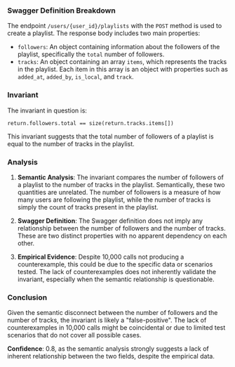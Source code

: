 ### Swagger Definition Breakdown

The endpoint `/users/{user_id}/playlists` with the `POST` method is used to create a playlist. The response body includes two main properties:

- `followers`: An object containing information about the followers of the playlist, specifically the `total` number of followers.
- `tracks`: An object containing an array `items`, which represents the tracks in the playlist. Each item in this array is an object with properties such as `added_at`, `added_by`, `is_local`, and `track`.

### Invariant

The invariant in question is:

`return.followers.total == size(return.tracks.items[])`

This invariant suggests that the total number of followers of a playlist is equal to the number of tracks in the playlist.

### Analysis

1. **Semantic Analysis**: The invariant compares the number of followers of a playlist to the number of tracks in the playlist. Semantically, these two quantities are unrelated. The number of followers is a measure of how many users are following the playlist, while the number of tracks is simply the count of tracks present in the playlist.

2. **Swagger Definition**: The Swagger definition does not imply any relationship between the number of followers and the number of tracks. These are two distinct properties with no apparent dependency on each other.

3. **Empirical Evidence**: Despite 10,000 calls not producing a counterexample, this could be due to the specific data or scenarios tested. The lack of counterexamples does not inherently validate the invariant, especially when the semantic relationship is questionable.

### Conclusion

Given the semantic disconnect between the number of followers and the number of tracks, the invariant is likely a "false-positive". The lack of counterexamples in 10,000 calls might be coincidental or due to limited test scenarios that do not cover all possible cases.

**Confidence**: 0.8, as the semantic analysis strongly suggests a lack of inherent relationship between the two fields, despite the empirical data.
